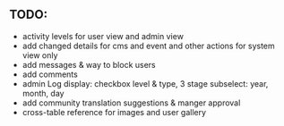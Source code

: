 
## TODO:
 - activity levels for user view and admin view
 - add changed details for cms and event and other actions for system view only
 - add messages & way to block users
 - add comments
 - admin Log display: checkbox level & type, 3 stage subselect: year, month, day
 - add community translation suggestions & manger approval
 - cross-table reference for images and user gallery
